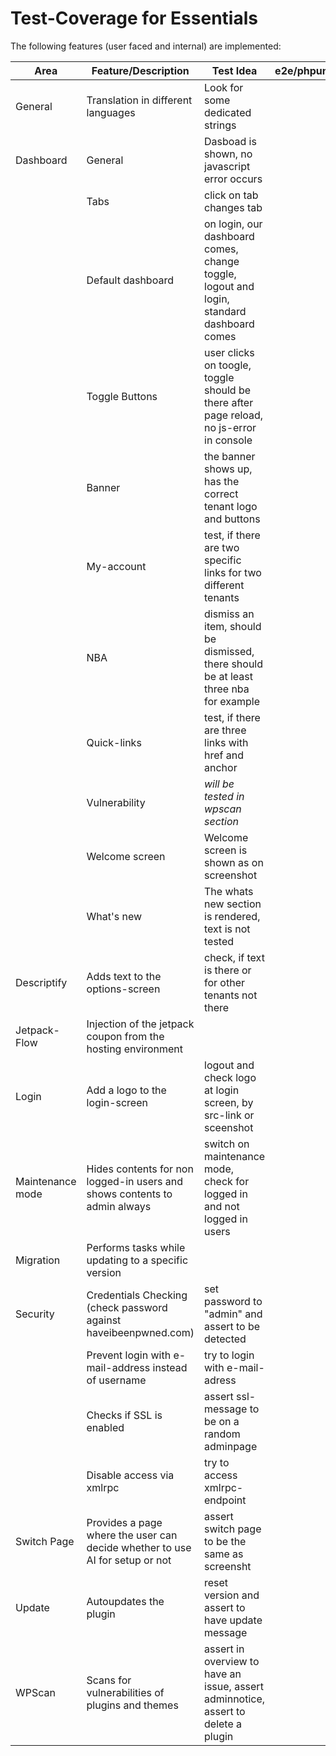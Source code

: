 # Test-Coverage for Essentials

The following features (user faced and internal) are implemented:

| Area             | Feature/Description                                                          | Test Idea                                                                                | e2e/phpunit/monitor | Notes |
| ---------------- | ---------------------------------------------------------------------------- | ---------------------------------------------------------------------------------------- | ------------------- | ----- |
| General          | Translation in different languages                                           | Look for some dedicated strings                                                          |                     |       |
| Dashboard        | General                                                                      | Dasboad is shown, no javascript error occurs                                             |                     |       |
|                  | Tabs                                                                         | click on tab changes tab                                                                 |                     |       |
|                  | Default dashboard                                                            | on login, our dashboard comes, change toggle, logout and login, standard dashboard comes |                     |       |
|                  | Toggle Buttons                                                               | user clicks on toogle, toggle should be there after page reload, no js-error in console  |                     |       |
|                  | Banner                                                                       | the banner shows up, has the correct tenant logo and buttons                             |                     |       |
|                  | My-account                                                                   | test, if there are two specific links for two different tenants                          |
|                  | NBA                                                                          | dismiss an item, should be dismissed, there should be at least three nba for example     |                     |       |
|                  | Quick-links                                                                  | test, if there are three links with href and anchor                                      |                     |       |
|                  | Vulnerability                                                                | _will be tested in wpscan section_                                                       |                     |       |
|                  | Welcome screen                                                               | Welcome screen is shown as on screenshot                                                 |                     |       |
|                  | What's new                                                                   | The whats new section is rendered, text is not tested                                    |                     |       |
| Descriptify      | Adds text to the options-screen                                              | check, if text is there or for other tenants not there                                   |                     |       |
| Jetpack-Flow     | Injection of the jetpack coupon from the hosting environment                 |                                                                                          |                     |       |
| Login            | Add a logo to the login-screen                                               | logout and check logo at login screen, by src-link or sceenshot                          |                     |       |
| Maintenance mode | Hides contents for non logged-in users and shows contents to admin always    | switch on maintenance mode, check for logged in and not logged in users                  |                     |       |
| Migration        | Performs tasks while updating to a specific version                          |                                                                                          |                     |       |
| Security         | Credentials Checking (check password against haveibeenpwned.com)             | set password to "admin" and assert to be detected                                        |                     |       |
|                  | Prevent login with e-mail-address instead of username                        | try to login with e-mail-adress                                                          |                     |       |
|                  | Checks if SSL is enabled                                                     | assert ssl-message to be on a random adminpage                                           |                     |       |
|                  | Disable access via xmlrpc                                                    | try to access xmlrpc-endpoint                                                            |                     |       |
| Switch Page      | Provides a page where the user can decide whether to use AI for setup or not | assert switch page to be the same as screensht                                           |                     |       |
| Update           | Autoupdates the plugin                                                       | reset version and assert to have update message                                          |                     |       |
| WPScan           | Scans for vulnerabilities of plugins and themes                              | assert in overview to have an issue, assert adminnotice, assert to delete a plugin       |                     |       |

